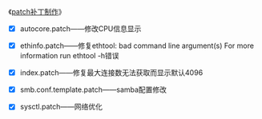 《[patch补丁制作](https://github.com/roacn/shuoming/blob/master/buding.md)》



- [x] autocore.patch——修改CPU信息显示
- [x] ethinfo.patch——修复ethtool: bad command line argument(s) For more information run ethtool -h错误
- [x] index.patch——修复最大连接数无法获取而显示默认4096
- [x] smb.conf.template.patch——samba配置修改
- [x] sysctl.patch——网络优化

